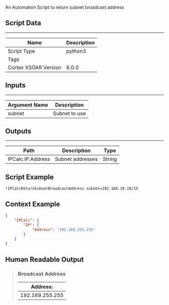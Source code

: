 An Automation Script to return subnet broadcast address

## Script Data

---

| **Name** | **Description** |
| --- | --- |
| Script Type | python3 |
| Tags |  |
| Cortex XSOAR Version | 6.0.0 |

## Inputs

---

| **Argument Name** | **Description** |
| --- | --- |
| subnet | Subnet to use |

## Outputs

---

| **Path** | **Description** | **Type** |
| --- | --- | --- |
| IPCalc.IP.Address | Subnet addresses | String |


## Script Example

```!IPCalcReturnSubnetBroadcastAddress subnet=192.168.10.10/15```

## Context Example

```json
{
    "IPCalc": {
        "IP": {
            "Address": "192.169.255.255"
        }
    }
}
```

## Human Readable Output

>### Broadcast Address
>
>|Address:|
>|---|
>| 192.169.255.255 |

